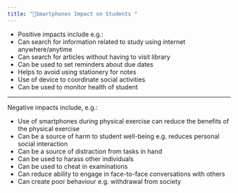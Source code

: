 ```yaml
---
title: "📱Smartphones Impact on Students "
--- 
```

- Positive impacts include e.g.:
- Can search for information related to study using internet anywhere/anytime
- Can search for articles without having to visit  library
- Can be used to set reminders about due dates
- Helps to avoid using stationery for notes
- Use of device to coordinate social activities
- Can be used to monitor health of student

---

Negative impacts include, e.g.:

- Use of smartphones during physical exercise can reduce the benefits of the physical exercise
- Can be a source of harm to student well-being e.g. reduces personal social interaction
- Can be a source of distraction from tasks in hand
- Can be used to harass other individuals
- Can be used to cheat in examinations
- Can reduce ability to engage in face-to-face conversations with others
- Can create poor behaviour e.g. withdrawal from society
